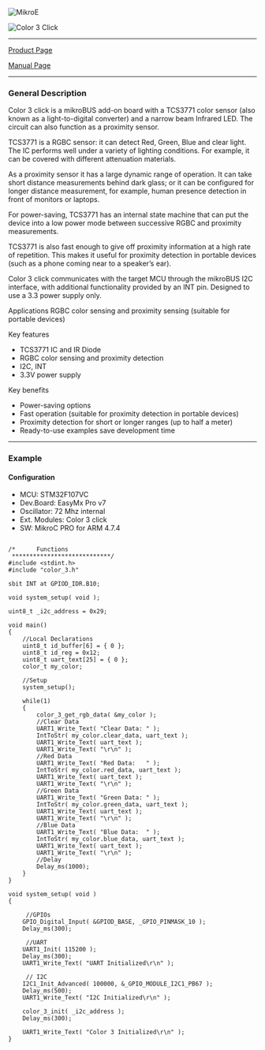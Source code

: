 ![MikroE](http://www.mikroe.com/img/designs/beta/logo_small.png)

![Color 3 Click](http://cdn.mikroe.com/img/click/color_3/img.png)

---
[Product Page](http://www.mikroe.com/click/color-3/)

[Manual Page](http://docs.mikroe.com/Color_3_click)

---

### General Description
Color 3 click is a mikroBUS add-on board with a TCS3771 color sensor (also known as a light-to-digital converter) and a narrow beam Infrared LED. The circuit can also function as a proximity sensor. 

TCS3771 is a RGBC sensor: it can detect Red, Green, Blue and clear light. The IC performs well under a variety of lighting conditions. For example, it can be covered with different attenuation materials.

As a proximity sensor it has a large dynamic range of operation. It can take short distance measurements behind dark glass; or it can be configured for longer distance measurement, for example, human presence detection in front of monitors or laptops.

For power-saving, TCS3771 has an internal state machine that can put the device into a low power mode between successive RGBC and proximity measurements.

TCS3771 is also fast enough to give off proximity information at a high rate of repetition. This makes it useful for proximity detection in portable devices (such as a phone coming near to a speaker’s ear).

Color 3 click communicates with the target MCU through the mikroBUS I2C interface, with additional functionality provided by an INT pin. Designed to use a 3.3 power supply only.

Applications
RGBC color sensing and proximity sensing (suitable for portable devices)

Key features
- TCS3771 IC and IR Diode
- RGBC color sensing and proximity detection
- I2C, INT
- 3.3V power supply

Key benefits
- Power-saving options
- Fast operation (suitable for proximity detection in portable devices)
- Proximity detection for short or longer ranges (up to half a meter)
- Ready-to-use examples save development time

---

### Example

#### Configuration
* MCU:             STM32F107VC
* Dev.Board:       EasyMx Pro v7
* Oscillator:      72 Mhz internal
* Ext. Modules:    Color 3 click
* SW:              MikroC PRO for ARM 4.7.4

```

/*      Functions
 ****************************/
#include <stdint.h>
#include "color_3.h"

sbit INT at GPIOD_IDR.B10;

void system_setup( void );

uint8_t _i2c_address = 0x29;

void main()
{
    //Local Declarations
    uint8_t id_buffer[6] = { 0 };
    uint8_t id_reg = 0x12;
    uint8_t uart_text[25] = { 0 };
    color_t my_color;

    //Setup
    system_setup();

    while(1)
    {
        color_3_get_rgb_data( &my_color );
        //Clear Data
        UART1_Write_Text( "Clear Data: " );
        IntToStr( my_color.clear_data, uart_text );
        UART1_Write_Text( uart_text );
        UART1_Write_Text( "\r\n" );
        //Red Data
        UART1_Write_Text( "Red Data:   " );
        IntToStr( my_color.red_data, uart_text );
        UART1_Write_Text( uart_text );
        UART1_Write_Text( "\r\n" );
        //Green Data
        UART1_Write_Text( "Green Data: " );
        IntToStr( my_color.green_data, uart_text );
        UART1_Write_Text( uart_text );
        UART1_Write_Text( "\r\n" );
        //Blue Data
        UART1_Write_Text( "Blue Data:  " );
        IntToStr( my_color.blue_data, uart_text );
        UART1_Write_Text( uart_text );
        UART1_Write_Text( "\r\n" );
        //Delay
        Delay_ms(1000);
    }
}

void system_setup( void )
{

     //GPIOs
    GPIO_Digital_Input( &GPIOD_BASE, _GPIO_PINMASK_10 );
    Delay_ms(300);

     //UART
    UART1_Init( 115200 );
    Delay_ms(300);
    UART1_Write_Text( "UART Initialized\r\n" );

     // I2C
    I2C1_Init_Advanced( 100000, &_GPIO_MODULE_I2C1_PB67 );
    Delay_ms(500);
    UART1_Write_Text( "I2C Initialized\r\n" );

    color_3_init( _i2c_address );
    Delay_ms(300);

    UART1_Write_Text( "Color 3 Initialized\r\n" );
}

```

